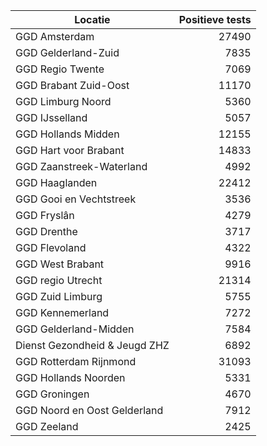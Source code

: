 | Locatie | Positieve tests |
|---------|----------------:|
| GGD Amsterdam                            | 27490 |
| GGD Gelderland-Zuid                      |  7835 |
| GGD Regio Twente                         |  7069 |
| GGD Brabant Zuid-Oost                    | 11170 |
| GGD Limburg Noord                        |  5360 |
| GGD IJsselland                           |  5057 |
| GGD Hollands Midden                      | 12155 |
| GGD Hart voor Brabant                    | 14833 |
| GGD Zaanstreek-Waterland                 |  4992 |
| GGD Haaglanden                           | 22412 |
| GGD Gooi en Vechtstreek                  |  3536 |
| GGD Fryslân                              |  4279 |
| GGD Drenthe                              |  3717 |
| GGD Flevoland                            |  4322 |
| GGD West Brabant                         |  9916 |
| GGD regio Utrecht                        | 21314 |
| GGD Zuid Limburg                         |  5755 |
| GGD Kennemerland                         |  7272 |
| GGD Gelderland-Midden                    |  7584 |
| Dienst Gezondheid & Jeugd ZHZ            |  6892 |
| GGD Rotterdam Rijnmond                   | 31093 |
| GGD Hollands Noorden                     |  5331 |
| GGD Groningen                            |  4670 |
| GGD Noord en Oost Gelderland             |  7912 |
| GGD Zeeland                              |  2425 |
